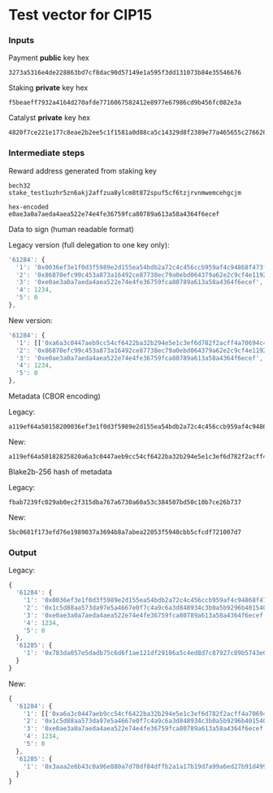 # Test vector for CIP15

### Inputs

Payment **public** key hex
```
3273a5316e4de228863bd7cf8dac90d57149e1a595f3dd131073b84e35546676
```

Staking **private** key hex
```
f5beaeff7932a4164d270afde7716067582412e8977e67986cd9b456fc082e3a
```

Catalyst **private** key hex
```
4820f7ce221e177c8eae2b2ee5c1f1581a0d88ca5c14329d8f2389e77a465655c27662621bfb99cb9445bf8114cc2a630afd2dd53bc88c08c5f2aed8e9c7cb89
```

### Intermediate steps

Reward address generated from staking key
```
bech32
stake_test1uzhr5zn6akj2affzua8ylcm8t872spuf5cf6tzjrvnmwemcehgcjm

hex-encoded
e0ae3a0a7aeda4aea522e74e4fe36759fca80789a613a58a4364f6ecef
```

Data to sign (human readable format)

Legacy version (full delegation to one key only):
```javascript
'61284': {
  '1': '0x0036ef3e1f0d3f5989e2d155ea54bdb2a72c4c456ccb959af4c94868f473f5a0',
  '2': '0x86870efc99c453a873a16492ce87738ec79a0ebd064379a62e2c9cf4e119219e',
  '3': '0xe0ae3a0a7aeda4aea522e74e4fe36759fca80789a613a58a4364f6ecef',
  '4': 1234,
  '5': 0
},
```

New version:
```javascript
'61284': {
  '1': [['0xa6a3c0447aeb9cc54cf6422ba32b294e5e1c3ef6d782f2acff4a70694c4d1663', 1], ['0x00588e8e1d18cba576a4d35758069fe94e53f638b6faf7c07b8abd2bc5c5cdee', 3]],
  '2': '0x86870efc99c453a873a16492ce87738ec79a0ebd064379a62e2c9cf4e119219e',
  '3': '0xe0ae3a0a7aeda4aea522e74e4fe36759fca80789a613a58a4364f6ecef',
  '4': 1234,
  '5': 0
},
```


Metadata (CBOR encoding)

Legacy:
```
a119ef64a50158200036ef3e1f0d3f5989e2d155ea54bdb2a72c4c456ccb959af4c94868f473f5a002582086870efc99c453a873a16492ce87738ec79a0ebd064379a62e2c9cf4e119219e03581de0ae3a0a7aeda4aea522e74e4fe36759fca80789a613a58a4364f6ecef041904d2
```

New:
```
a119ef64a50182825820a6a3c0447aeb9cc54cf6422ba32b294e5e1c3ef6d782f2acff4a70694c4d16630182582000588e8e1d18cba576a4d35758069fe94e53f638b6faf7c07b8abd2bc5c5cdee0302582086870efc99c453a873a16492ce87738ec79a0ebd064379a62e2c9cf4e119219e03581de0ae3a0a7aeda4aea522e74e4fe36759fca80789a613a58a4364f6ecef041904d20500
```

Blake2b-256 hash of metadata

Legacy:
```
fbab7239fc029ab0ec2f315dba767a6730a60a53c384507bd50c10b7ce26b737
```

New:
```
5bc0681f173efd76e1989037a3694b8a7abea22053f5940cbb5cfcdf721007d7
```

### Output

Legacy:
```javascript
{
  '61284': {
    '1': '0x0036ef3e1f0d3f5989e2d155ea54bdb2a72c4c456ccb959af4c94868f473f5a0',
    '2': '0x1c5d88aa573da97e5a4667e0f7c4a9c6a3d848934c3b0a5b9296b401540f2aef',
    '3': '0xe0ae3a0a7aeda4aea522e74e4fe36759fca80789a613a58a4364f6ecef',
    '4': 1234,
    '5': 0
  },
  '61285': {
    '1': '0x783da057e5dadb75c6d6f1ae121df29106a5c4ed8d7c87927c89b5743e05659e2740172aa6c838304c2627a84536844973b34611e374e70e9183b96c85169a04'
  }
}
```

New:
```javascript
{
  '61284': {
    '1': [['0xa6a3c0447aeb9cc54cf6422ba32b294e5e1c3ef6d782f2acff4a70694c4d1663', 1], ['0x00588e8e1d18cba576a4d35758069fe94e53f638b6faf7c07b8abd2bc5c5cdee', 3]],
    '2': '0x1c5d88aa573da97e5a4667e0f7c4a9c6a3d848934c3b0a5b9296b401540f2aef',
    '3': '0xe0ae3a0a7aeda4aea522e74e4fe36759fca80789a613a58a4364f6ecef',
    '4': 1234,
    '5': 0
  },
  '61285': {
    '1': '0x3aaa2e6b43c0a96e880a7d70df84dffb2a1a17b19d7a99a6ed27b91d499b32027c43acfbf6dff097af7634b2ee38c8039af259b0b6a64316f02b4ffee28a0608'
  }
}
```
